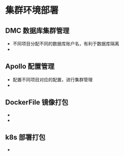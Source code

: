 # 集群环境部署


## DMC 数据库集群管理
* 不同项目分配不同的数据库账户名，有利于数据库隔离
* 

## Apollo 配置管理
* 配置不同项目对应的配置，进行集群管理
* 

## DockerFile 镜像打包
* 
* 

## k8s 部署打包
* 
